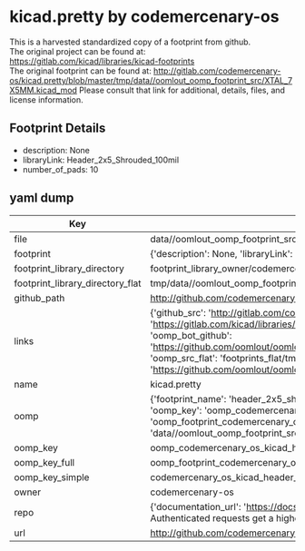 # kicad.pretty by codemercenary-os  
This is a harvested standardized copy of a footprint from github.  
The original project can be found at:  
https://gitlab.com/kicad/libraries/kicad-footprints  
The original footprint can be found at:
http://gitlab.com/codemercenary-os/kicad.pretty/blob/master/tmp/data//oomlout_oomp_footprint_src/XTAL_7X5MM.kicad_mod
Please consult that link for additional, details, files, and license information.  
## Footprint Details
* description: None  
* libraryLink: Header_2x5_Shrouded_100mil  
* number_of_pads: 10  
## yaml dump  
| Key | Value |  
| --- | --- |  
| file | data//oomlout_oomp_footprint_src/kicad.pretty/Header_2x5_Shrouded_100mil.kicad_mod |  
| footprint | {'description': None, 'libraryLink': 'Header_2x5_Shrouded_100mil', 'number_of_pads': 10} |  
| footprint_library_directory | footprint_library_owner/codemercenary-os_kicad.pretty |  
| footprint_library_directory_flat | tmp/data//oomlout_oomp_footprint_src/footprints_flat/codemercenary_os_kicad_header_2x5_shrouded_100mil/working |  
| github_path | http://github.com/codemercenary-os/kicad.pretty/blob/master/tmp/data//oomlout_oomp_footprint_src/Header_2x5_Shrouded_100mil.kicad_mod |  
| links | {'github_src': 'http://gitlab.com/codemercenary-os/kicad.pretty/blob/master/tmp/data//oomlout_oomp_footprint_src/XTAL_7X5MM.kicad_mod', 'github_src_repo': 'https://gitlab.com/kicad/libraries/kicad-footprints', 'oomp_bot': 'tmp/data//oomlout_oomp_footprint_src/footprints/codemercenary_os_kicad_header_2x5_shrouded_100mil/working', 'oomp_bot_github': 'https://github.com/oomlout/oomlout_oomp_footprint_bot/tree/main/tmp/data//oomlout_oomp_footprint_src/footprints/codemercenary_os_kicad_header_2x5_shrouded_100mil/working', 'oomp_src_flat': 'footprints_flat/tmp/data//oomlout_oomp_footprint_src/footprints_flat/codemercenary_os_kicad_header_2x5_shrouded_100mil/working', 'oomp_src_flat_github': 'https://github.com/oomlout/oomlout_oomp_footprint_src/tree/main/tmp/data//oomlout_oomp_footprint_src/footprints_flat/codemercenary_os_kicad_header_2x5_shrouded_100mil/working'} |  
| name | kicad.pretty |  
| oomp | {'footprint_name': 'header_2x5_shrouded_100mil', 'library_name': 'kicad', 'md5': '23e1753d5c39fe8fe8f24b71d78a3706', 'md5_10': '23e1753d5c', 'md5_5': '23e17', 'md5_6': '23e175', 'oomp_key': 'oomp_codemercenary_os_kicad_header_2x5_shrouded_100mil', 'oomp_key_extra': 'oomp_footprint_codemercenary_os_kicad_header_2x5_shrouded_100mil', 'oomp_key_full': 'oomp_footprint_codemercenary_os_kicad_header_2x5_shrouded_100mil_23e175', 'oomp_key_simple': 'codemercenary_os_kicad_header_2x5_shrouded_100mil', 'original_filename': 'data//oomlout_oomp_footprint_src/kicad.pretty/Header_2x5_Shrouded_100mil.kicad_mod', 'owner_name': 'codemercenary_os'} |  
| oomp_key | oomp_codemercenary_os_kicad_header_2x5_shrouded_100mil |  
| oomp_key_full | oomp_footprint_codemercenary_os_kicad_header_2x5_shrouded_100mil |  
| oomp_key_simple | codemercenary_os_kicad_header_2x5_shrouded_100mil |  
| owner | codemercenary-os |  
| repo | {'documentation_url': 'https://docs.github.com/rest/overview/resources-in-the-rest-api#rate-limiting', 'message': "API rate limit exceeded for 84.66.142.224. (But here's the good news: Authenticated requests get a higher rate limit. Check out the documentation for more details.)"} |  
| url | http://github.com/codemercenary-os/kicad.pretty |  

